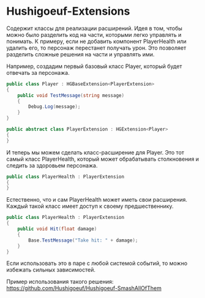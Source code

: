 # Hushigoeuf-Extensions
 
Содержит классы для реализации расширений. Идея в том, чтобы можно было разделить код на части, которыми легко управлять и понимать. К примеру, eсли не добавить компонент PlayerHealth или удалить его, то персонаж перестанет получать урон. Это позволяет разделить сложные решения на части и управлять ими.

Например, создадим первый базовый класс Player, который будет отвечать за персонажа.

```csharp
public class Player : HGBaseExtension<PlayerExtension>
{
    public void TestMessage(string message)
    {
        Debug.Log(message);
    }
}

public abstract class PlayerExtension : HGExtension<Player>
{
}
```

И теперь мы можем сделать класс-расширениe для Player. Это тот самый класс PlayerHealth, который может обрабатывать столкновения и следить за здоровьем персонажа.

```csharp
public class PlayerHealth : PlayerExtension
{
}
```

Естественно, что и сам PlayerHealth может иметь свои расширения. Каждый такой класс имеет доступ к своему предшественнику.

```csharp
public class PlayerHealth : PlayerExtension
{
    public void Hit(float damage)
    {
        Base.TestMessage("Take hit: " + damage);
    }
}
```

Если использовать это в паре с любой системой событий, то можно избежать сильных зависимостей.

Пример использования такого решения:
https://github.com/Hushigoeuf/Hushigoeuf-SmashAllOfThem
